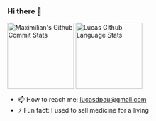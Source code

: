 ### Hi there 👋


<img align="center" height="150px" src="https://github-readme-stats.vercel.app/api?username=lucasdpau&show_icons=true&count_private=true&hide=stars,contribs&theme=cobalt" alt="Maximilian's Github Commit Stats"/>
<img align="center" height="150px" src="https://github-readme-stats-seven-blue-35.vercel.app/api/top-langs?username=lucasdpau&langs_count=11&exclude_repo=nand2tetris-notes,first-contributions,CS50Coursework" alt="Lucas Github Language Stats"/>

- 📫 How to reach me: lucasdpau@gmail.com
- ⚡ Fun fact: I used to sell medicine for a living
<!--
**lucasdpau/lucasdpau** is a ✨ _special_ ✨ repository because its `README.md` (this file) appears on your GitHub profile.

Here are some ideas to get you started:


- 🔭 I’m currently working on ...
- 🌱 I’m currently learning ...


!! hide repos i didn't code so that it doesnt show me as a hack and assembly expert!

-->
